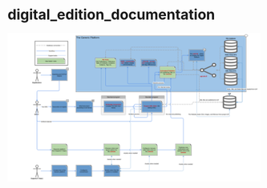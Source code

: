 # digital_edition_documentation

![Workflow](https://github.com/slsfi/digital_edition_documentation/blob/main/assets/workflow.svg)
